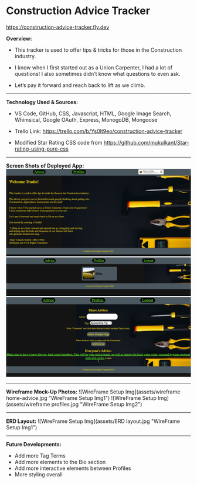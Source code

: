 # Construction Advice Tracker

https://construction-advice-tracker.fly.dev

**Overview:**

- This tracker is used to offer tips & tricks for those in the Construction industry. 

- I know when I first started out as a Union Carpenter, I had a lot of questions! I also sometimes didn’t know what questions to even ask. 

- Let’s pay it forward and reach back to lift as we climb.

---------------------------------------------------------------

 **Technology Used & Sources:** 
 
 - VS Code, GitHub, CSS, Javascript, HTML, Google Image Search, Whimsical, Google OAuth, Express, MonogoDB, Mongoose

 - Trello Link: https://trello.com/b/Ys0lt9eo/construction-advice-tracker

 - Modified Star Rating CSS code from https://github.com/mukulkant/Star-rating-using-pure-css 


---------------------------------------------------------------

**Screen Shots of Deployed App:**
![Deployed App photos](assets/HomeScreen.jpg "Deployed App photos")
![Deployed App photos](assets/ProfilesScreen.jpg "Deployed App photos")
![Deployed App photos](assets/AdviceScreen.jpg "Deployed App photos")


---------------------------------------------------------------

 **Wireframe Mock-Up Photos:**
![WireFrame Setup Img](assets/wireframe home-advice.jpg "WireFrame Setup Img1")
![WireFrame Setup Img](assets/wireframe profiles.jpg "WireFrame Setup Img2")

---------------------------------------------------------------

**ERD Layout:**
![WireFrame Setup Img](assets/ERD layout.jpg "WireFrame Setup Img1")


---------------------------------------------------------------
 
 **Future Developments:**

 - Add more Tag Terms
 - Add more elements to the Bio section
 - Add more interactive elements between Profiles
 - More styling overall